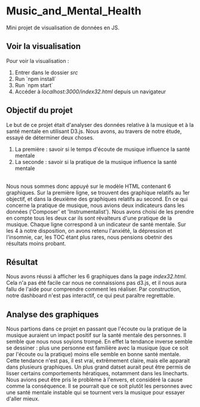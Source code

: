 # Music_and_Mental_Health
Mini projet de visualisation de données en JS.

## Voir la visualisation
Pour voir la visualisation : 
<ol>
<li>Entrer dans le dossier <i>src</i></li>
<li>Run `npm install`</li>
<li>Run `npm start`</li>
<li>Accéder à <i>localhost:3000/index32.html</i> depuis un navigateur</li>
</ol>

## Objectif du projet
Le but de ce projet était d'analyser des données relative à la musique et à la santé mentale en utilisant D3.js. Nous avons, au travers de notre étude, essayé de déterminer deux choses. 
<ol>
<li>La première : savoir si le temps d'écoute de musique influence la santé mentale</li>
<li>La seconde : savoir si la pratique de la musique influence la santé mentale</li>
<br>
</ol>
Nous nous sommes donc appuyé sur le modèle HTML contenant 6 graphiques. Sur la première ligne, se trouvent des graphique relatifs au 1er objectif, et dans la deuxième des graphiques relatifs au second. En ce qui concerne la pratique de musique, nous avions deux indicateurs dans les données ('Composer' et 'Instrumentalist'). Nous avons choisi de les prendre en compte tous les deux car ils sont révalteurs d'une pratique de la musique. Chaque ligne correspond à un indicateur de santé mentale. Sur les 4 à notre disposition, on avons retenu l'anxiété, la dépression et l'insomnie, car, les TOC étant plus rares, nous pensions obetnir des résultats moins probant.

## Résultat
Nous avons réussi à afficher les 6 graphiques dans la page <i>index32.html</i>. Cela n'a pas été facile car nous ne connaissions pas d3.js, et il nous aura fallu de l'aide pour comprendre comment les réaliser. Par construction, notre dashboard n'est pas interactif, ce qui peut paraître regrettable.

## Analyse des graphiques
Nous partions dans ce projet en passant que l'écoute ou la pratique de la musique auraient un impact positif sur la santé mentale des personnes. Il semble que nous nous soyions trompé. En effet la tendance inverse semble se dessiner : plus une personne est familière avec la musique (que ce soit par l'écoute ou la pratique) moins elle semble en bonne santé mentale. Cette tendance n'est pas, il est vrai, extrêmement claire, mais elle apparait dans plusieurs graphiques. Un plus grand datset aurait peut être permis de lisser certains comportements hératiques, notamment dans les linecharts.<br>
Nous avions peut être pris le problème à l'envers, et considéré la cause comme la conséquence. Il se pourrait que ce soit plutôt les personnes avec une santé mentale instable qui se tournent vers la musique pour essayer d'aller mieux.
